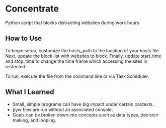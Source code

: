 # Concentrate
Python script that blocks distracting websites during work hours

## How to Use
To begin setup, customize the hosts_path to the location of your hosts file. Next, update the block list with websites to block. Finally, update start_time and stop_time to change the time frame which accessing the sites is restricted.

To run, execute the file from the command line or via Task Scheduler.

## What I Learned
* Small, simple programs can have big impact under certain contexts.
* pyw files are run without an associated console.
* Goals can be broken down into concepts such as data types, decision making, and looping.